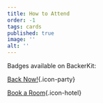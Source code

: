 ```yaml
---
title: How to Attend
order: -1
tags: cards
published: true
image: ''
alt: ''
---
```


Badges available on BackerKit:

[Back Now!](https://www.backerkit.com/c/big-bad-con-inc/big-bad-con-2023){.icon-party}

[Book a Room](https://www.bigbadcon.com/hotel/){.icon-hotel}

<!--Sign up to attend Big Bad Con!

[Buy a Badge](/buy-a-badge){.icon-badge}

[Book a Room](https://www.hyatt.com/en-US/group-booking/SFOBU/G-BBC3){.icon-hotel}

[Hotel](/hotel){.icon-hotel}

[Exhibitors](/exhibitor-information){.icon-booth}

[Program](/images/03-new_bigbadcon_program_10-09.pdf){.icon-book}

[FAQ](/faq){.icon-faq}-->

